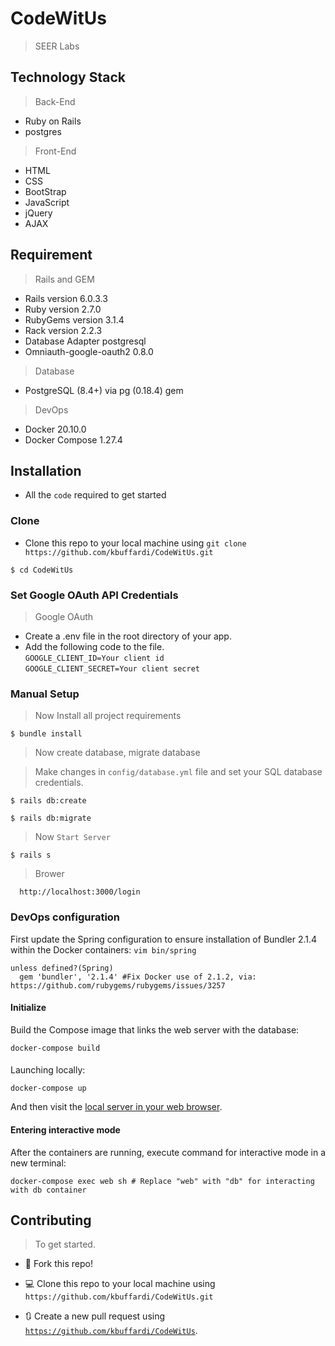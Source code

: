 # CodeWitUs

> SEER Labs


## Technology Stack

> Back-End

- Ruby on Rails
- postgres

> Front-End

- HTML
- CSS
- BootStrap
- JavaScript
- jQuery
- AJAX


## Requirement

> Rails and GEM

- Rails version             6.0.3.3
- Ruby version              2.7.0
- RubyGems version          3.1.4
- Rack version              2.2.3
- Database Adapter          postgresql
- Omniauth-google-oauth2    0.8.0

> Database
- PostgreSQL (8.4+) via pg (0.18.4) gem

> DevOps

- Docker  20.10.0
- Docker Compose 1.27.4



## Installation

- All the `code` required to get started

### Clone

- Clone this repo to your local machine using `git clone https://github.com/kbuffardi/CodeWitUs.git`

```shell
$ cd CodeWitUs
```

### Set Google OAuth API Credentials

> Google OAuth
- Create a .env file in the root directory of your app.
-  Add the following code to the file. <br />
`GOOGLE_CLIENT_ID=Your client id  `<br />
`GOOGLE_CLIENT_SECRET=Your client secret`<br />


### Manual Setup

> Now Install all project requirements
```shell
$ bundle install
```

> Now create database, migrate database

> Make changes in `config/database.yml` file and set your SQL database credentials.


```shell
$ rails db:create
```

```shell
$ rails db:migrate
```

> Now `Start Server`

```shell
$ rails s
```


> Brower

```shell
  http://localhost:3000/login
```

### DevOps configuration

First update the Spring configuration to ensure installation of Bundler 2.1.4 within
the Docker containers: `vim bin/spring`

```shell
unless defined?(Spring)
  gem 'bundler', '2.1.4' #Fix Docker use of 2.1.2, via: https://github.com/rubygems/rubygems/issues/3257
```

#### Initialize

Build the Compose image that links the web server with the database:
```shell
docker-compose build
````

####

Launching locally:

```shell
docker-compose up
```

And then visit the [local server in your web browser](http://0.0.0.0:3000
).

#### Entering interactive mode

After the containers are running, execute command for interactive mode in a new terminal:
```shell
docker-compose exec web sh # Replace "web" with "db" for interacting with db container
```

## Contributing

> To get started.

- 🍴 Fork this repo!

- 💻 Clone this repo to your local machine using `https://github.com/kbuffardi/CodeWitUs.git`

- 🔃 Create a new pull request using <a href="https://github.com/kbuffardi/CodeWitUs.git" target="_blank">`https://github.com/kbuffardi/CodeWitUs`</a>.
